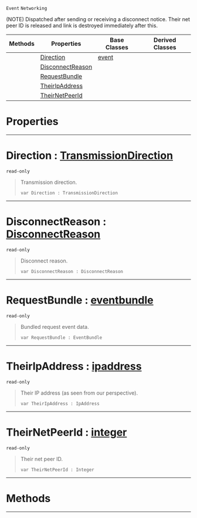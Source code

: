  `Event` `Networking`



(NOTE) Dispatched after sending or receiving a disconnect notice. Their net peer ID is released and link is destroyed immediately after this.

|Methods|Properties|Base Classes|Derived Classes|
|---|---|---|---|
| |[ Direction](https://github.com/ArendDanielek/ZeroDocsTest/blob/master/code_reference/class_reference/netlinkdisconnected.markdown#direction-zero-engine-do)|[event](https://github.com/ArendDanielek/ZeroDocsTest/blob/master/code_reference/class_reference/event.markdown)| |
| |[ DisconnectReason](https://github.com/ArendDanielek/ZeroDocsTest/blob/master/code_reference/class_reference/netlinkdisconnected.markdown#disconnectreason-zero-en)| | |
| |[ RequestBundle](https://github.com/ArendDanielek/ZeroDocsTest/blob/master/code_reference/class_reference/netlinkdisconnected.markdown#requestbundle-zero-engin)| | |
| |[ TheirIpAddress](https://github.com/ArendDanielek/ZeroDocsTest/blob/master/code_reference/class_reference/netlinkdisconnected.markdown#theiripaddress-zero-engi)| | |
| |[ TheirNetPeerId](https://github.com/ArendDanielek/ZeroDocsTest/blob/master/code_reference/class_reference/netlinkdisconnected.markdown#theirnetpeerid-zero-engi)| | |


 #  Properties


---  
 #  Direction : [TransmissionDirection](https://github.com/ArendDanielek/ZeroDocsTest/blob/master/code_reference/enum_reference.markdown#transmissiondirection)

 `read-only`

> Transmission direction.
> ``` lang=cpp, name=Zilch
> var Direction : TransmissionDirection


---  
 #  DisconnectReason : [DisconnectReason](https://github.com/ArendDanielek/ZeroDocsTest/blob/master/code_reference/enum_reference.markdown#disconnectreason)

 `read-only`

> Disconnect reason.
> ``` lang=cpp, name=Zilch
> var DisconnectReason : DisconnectReason


---  
 #  RequestBundle : [eventbundle](https://github.com/ArendDanielek/ZeroDocsTest/blob/master/code_reference/class_reference/eventbundle.markdown)

 `read-only`

> Bundled request event data.
> ``` lang=cpp, name=Zilch
> var RequestBundle : EventBundle


---  
 #  TheirIpAddress : [ipaddress](https://github.com/ArendDanielek/ZeroDocsTest/blob/master/code_reference/class_reference/ipaddress.markdown)

 `read-only`

> Their IP address (as seen from our perspective).
> ``` lang=cpp, name=Zilch
> var TheirIpAddress : IpAddress


---  
 #  TheirNetPeerId : [integer](https://github.com/ArendDanielek/ZeroDocsTest/blob/master/code_reference/zilch_base_types/integer.markdown)

 `read-only`

> Their net peer ID.
> ``` lang=cpp, name=Zilch
> var TheirNetPeerId : Integer


---  
 #  Methods


---  
 
  
  
  
  
  
  
  

 